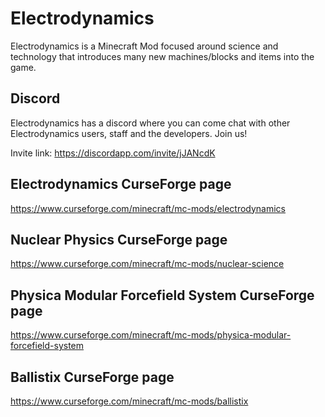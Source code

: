 # Electrodynamics
Electrodynamics is a Minecraft Mod focused around science and technology that introduces many new machines/blocks and items into the game.

## Discord
Electrodynamics has a discord where you can come chat with other Electrodynamics users, staff and the developers. Join us!

Invite link: https://discordapp.com/invite/jJANcdK

## Electrodynamics CurseForge page
https://www.curseforge.com/minecraft/mc-mods/electrodynamics
## Nuclear Physics CurseForge page
https://www.curseforge.com/minecraft/mc-mods/nuclear-science
## Physica Modular Forcefield System CurseForge page
https://www.curseforge.com/minecraft/mc-mods/physica-modular-forcefield-system
## Ballistix CurseForge page
https://www.curseforge.com/minecraft/mc-mods/ballistix
